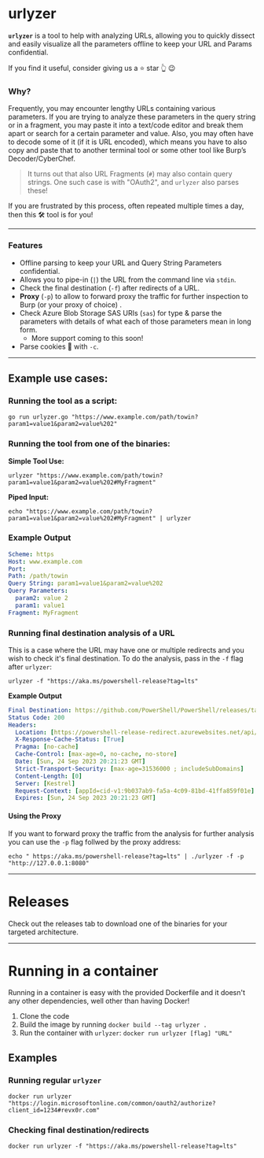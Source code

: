 # urlyzer
**`urlyzer`** is a tool to help with analyzing URLs, allowing you to quickly dissect and easily visualize all the parameters offline to keep your URL and Params confidential. 

If you find it useful, consider giving us a ⭐ star 👆 😉

### Why?
Frequently, you may encounter lengthy URLs containing various parameters. If you are trying to analyze these parameters in the query string or in a fragment, you may paste it into a text/code editor and break them apart or search for a certain parameter and value. Also, you may often have to decode some of it (if it is URL encoded), which means you have to also copy and paste that to another terminal tool or some other tool like Burp’s Decoder/CyberChef.

> It turns out that also URL Fragments (`#`) may also contain query strings. One such case is with "OAuth2", and `urlyzer` also parses these!

If you are frustrated by this process, often repeated multiple times a day, then this 🛠 tool is for you!

---    
### Features
- Offline parsing to keep your URL and Query String Parameters confidential.
- Allows you to pipe-in (`|`) the URL from the command line via `stdin`.
- Check the final destination (`-f`) after redirects of a URL.
- **Proxy** (`-p`) to allow to forward proxy the traffic for further inspection to Burp (or your proxy of choice)  . 
- Check Azure Blob Storage SAS URIs (`sas`) for type & parse the parameters with details of what each of those parameters mean in long form.
  -  More support coming to this soon!
- Parse cookies 🍪 with `-c`.

---    
## Example use cases:
### Running the tool as a script:
```Shell
go run urlyzer.go "https://www.example.com/path/towin?param1=value1&param2=value%202"
```
### Running the tool from one of the binaries:
**Simple Tool Use:**
```Shell
urlyzer "https://www.example.com/path/towin?param1=value1&param2=value%202#MyFragment"
```
**Piped Input:**
```Shell
echo "https://www.example.com/path/towin?param1=value1&param2=value%202#MyFragment" | urlyzer 
```

### Example Output
```YAML
Scheme: https
Host: www.example.com
Port: 
Path: /path/towin
Query String: param1=value1&param2=value%202
Query Parameters:
  param2: value 2
  param1: value1
Fragment: MyFragment
```

### Running final destination analysis of a URL
This is a case where the URL may have one or multiple redirects and you wish to check it's final destination. 
To do the analysis, pass in the `-f` flag after `urlyzer`:
```Shell
urlyzer -f "https://aka.ms/powershell-release?tag=lts"
```
**Example Output**
```YAML
Final Destination: https://github.com/PowerShell/PowerShell/releases/tag/v7.2.13
Status Code: 200
Headers:
  Location: [https://powershell-release-redirect.azurewebsites.net/api/powershell-release-redirect?code=GyM2EB/tN8KmH2swJp/o/TdJ72z9CLP2/g3lBa9gnPWDZOAbDrD5EA==&tag=lts]
  X-Response-Cache-Status: [True]
  Pragma: [no-cache]
  Cache-Control: [max-age=0, no-cache, no-store]
  Date: [Sun, 24 Sep 2023 20:21:23 GMT]
  Strict-Transport-Security: [max-age=31536000 ; includeSubDomains]
  Content-Length: [0]
  Server: [Kestrel]
  Request-Context: [appId=cid-v1:9b037ab9-fa5a-4c09-81bd-41ffa859f01e]
  Expires: [Sun, 24 Sep 2023 20:21:23 GMT]
```
#### Using the Proxy
If you want to forward proxy the traffic from the analysis for further analysis you can use the `-p` flag follwed by the proxy address:
```Terminal
echo " https://aka.ms/powershell-release?tag=lts" | ./urlyzer -f -p "http://127.0.0.1:8080"
```

---    
# Releases
Check out the releases tab to download one of the binaries for your targeted architecture.


---    
# Running in a container
Running in a container is easy with the provided Dockerfile and it doesn't any other dependencies, well other than having Docker!
1. Clone the code
2. Build the image by running `docker build --tag urlyzer .`
3. Run the container with `urlyzer`: `docker run urlyzer [flag] "URL"`

## Examples
### Running regular `urlyzer`
`docker run urlyzer "https://login.microsoftonline.com/common/oauth2/authorize?client_id=1234#revx0r.com"`

### Checking final destination/redirects
`docker run urlyzer -f "https://aka.ms/powershell-release?tag=lts"`
